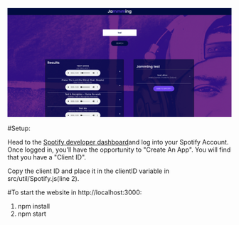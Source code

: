 ![Website](https://github.com/RoyHawa/Jammming/blob/main/jammming.png)

#Setup:

Head to the [Spotify developer dashboard](https://developer.spotify.com/dashboard/)and log into your Spotify Account. Once logged in, you'll have the opportunity to "Create An App". You will find that you have a "Client ID".

Copy the client ID and place it in the clientID variable in src/util/Spotify.js(line 2).


#To start the website in http://localhost:3000:
1. npm install
2. npm start
